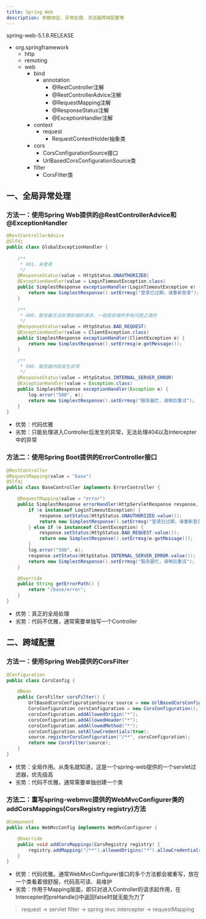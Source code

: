 ```yaml
---
title: Spring Web
description: 参数绑定、异常处理、浏览器跨域配置等
---
```


spring-web-5.1.8.RELEASE

- org.springframework
  - http
  - remoting
  - web
    - bind
      - annotation
        - @RestController注解
        - @RestControllerAdvice注解
        - @RequestMapping注解
        - @ResponseStatus注解
        - @ExceptionHandler注解
    - context
      - request
        - RequestContextHolder抽象类
    - cors
      - CorsConfigurationSource接口
      - UrlBasedCorsConfigurationSource类
    - filter
      - CorsFilter类

## 一、全局异常处理

### 方法一：使用Spring Web提供的@RestControllerAdvice和@ExceptionHandler

```java
@RestControllerAdvice
@Slf4j
public class GlobalExceptionHandler {
    
    /**
     * 401，未登录
     */
    @ResponseStatus(value = HttpStatus.UNAUTHORIZED)
    @ExceptionHandler(value = LoginTimeoutException.class)
    public SimplestResponse exceptionHandler(LoginTimeoutException e) {
        return new SimplestResponse().setErrmsg("登录已过期，请重新登录");
    }

    /**
     * 400，服务器无法处理前端的请求，一般是前端传参有问题之类的
     */
    @ResponseStatus(value = HttpStatus.BAD_REQUEST)
    @ExceptionHandler(value = ClientException.class)
    public SimplestResponse exceptionHandler(ClientException e) {
        return new SimplestResponse().setErrmsg(e.getMessage());
    }

    /**
     * 500，服务器内部发生异常
     */
    @ResponseStatus(value = HttpStatus.INTERNAL_SERVER_ERROR)
    @ExceptionHandler(value = Exception.class)
    public SimplestResponse exceptionHandler(Exception e) {
        log.error("500", e);
        return new SimplestResponse().setErrmsg("服务器忙，请稍后重试");
    }
}
```

- 优势：代码优雅
- 劣势：只能处理进入Controller后发生的异常，无法处理404以及Intercepter中的异常

### 方法二：使用Spring Boot提供的ErrorController接口

```java
@RestController
@RequestMapping(value = "base")
@Slf4j
public class BaseController implements ErrorController {

    @RequestMapping(value = "error")
    public SimplestResponse errorHandler(HttpServletResponse response, Exception e) {
        if (e instanceof LoginTimeoutException) {
            response.setStatus(HttpStatus.UNAUTHORIZED.value());
            return new SimplestResponse().setErrmsg("登录已过期，请重新登录");
        } else if (e instanceof ClientException) {
            response.setStatus(HttpStatus.BAD_REQUEST.value());
            return new SimplestResponse().setErrmsg(e.getMessage());
        }
        log.error("500", e);
        response.setStatus(HttpStatus.INTERNAL_SERVER_ERROR.value());
        return new SimplestResponse().setErrmsg("服务器忙，请稍后重试");
    }

    @Override
    public String getErrorPath() {
        return "/base/error";
    }
}
```

- 优势：真正的全局处理
- 劣势：代码不优雅，通常需要单独写一个Controller

## 二、跨域配置

### 方法一：使用Spring Web提供的CorsFilter

```java
@Configuration
public class CorsConfig {

    @Bean
    public CorsFilter corsFilter() {
        UrlBasedCorsConfigurationSource source = new UrlBasedCorsConfigurationSource();
        CorsConfiguration corsConfiguration = new CorsConfiguration();
        corsConfiguration.addAllowedOrigin("*");
        corsConfiguration.addAllowedHeader("*");
        corsConfiguration.addAllowedMethod("*");
        corsConfiguration.setAllowCredentials(true);
        source.registerCorsConfiguration("/**", corsConfiguration);
        return new CorsFilter(source);
    }
}
```

- 优势：全局作用。从类名就知道，这是一个spring-web提供的一个servlet过滤器，优先级高
- 劣势：代码不优雅，通常需要单独创建一个类

### 方法二：重写spring-webmvc提供的WebMvcConfigurer类的addCorsMappings(CorsRegistry registry)方法

```java
@Component
public class WebMvcConfig implements WebMvcConfigurer {

    @Override
    public void addCorsMappings(CorsRegistry registry) {
        registry.addMapping("/**").allowedOrigins("*").allowCredentials(true).allowedMethods("*");
    }
}
```

- 优势：代码优雅。通常WebMvcConfigurer接口的多个方法都会被重写，放在一个类看着很舒服，代码高可读、易维护
- 劣势：作用于Mapping层面，即只对进入Controller的请求起作用，在Intercepter的preHandle()中返回false时就无能为力了

> request -> servlet filter -> spring mvc intercepter -> requestMapping
